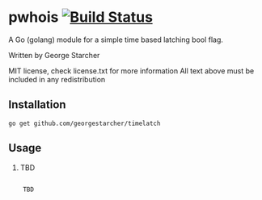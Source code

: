 # pwhois [![Build Status](https://github.com/georgestarcher/pwhois/workflows/pwhois20CI/badge.svg)](https://github.com/georgestarcher/timelatch/actions)

A Go (golang) module for a simple time based latching bool flag.

Written by George Starcher

MIT license, check license.txt for more information
All text above must be included in any redistribution

## Installation

```shell
go get github.com/georgestarcher/timelatch
```

## Usage

1. TBD

```go

	TBD

```
